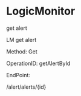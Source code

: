#     LogicMonitor


get alert

LM get alert

Method: Get

OperationID: getAlertById

EndPoint:

/alert/alerts/{id}
